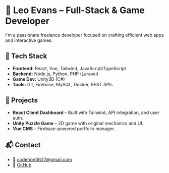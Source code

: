 # 👋 Leo Evans – Full-Stack & Game Developer

I'm a passionate freelance developer focused on crafting efficient web apps and interactive games.

## 🧰 Tech Stack
- **Frontend:** React, Vue, Tailwind, JavaScript/TypeScript
- **Backend:** Node.js, Python, PHP (Laravel)
- **Game Dev:** Unity3D (C#)
- **Tools:** Git, Firebase, MySQL, Docker, REST APIs

## 🚀 Projects
- **React Client Dashboard** – Built with Tailwind, API integration, and user auth.
- **Unity Puzzle Game** – 2D game with original mechanics and UI.
- **Vue CMS** – Firebase-powered portfolio manager.

## 📬 Contact
- 📧 coderion0627@gmail.com
- 🔗 [GitHub](https://github.com/leo-evans)
